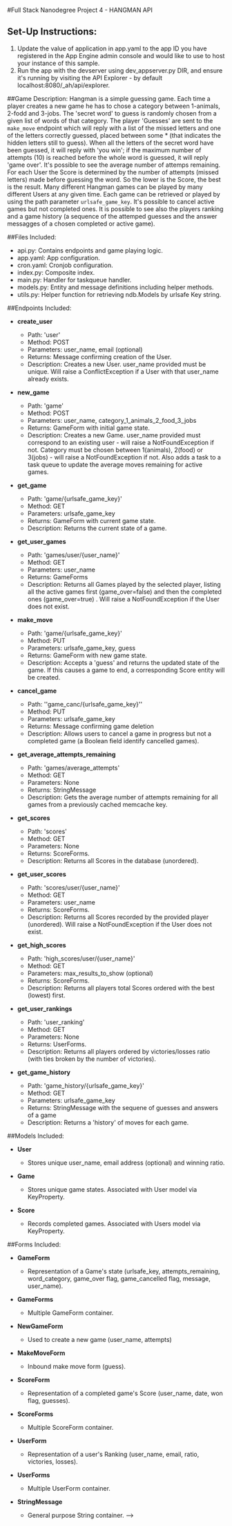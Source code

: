 #Full Stack Nanodegree Project 4 - HANGMAN API

## Set-Up Instructions:
1.  Update the value of application in app.yaml to the app ID you have registered
 in the App Engine admin console and would like to use to host your instance of this sample.
1.  Run the app with the devserver using dev_appserver.py DIR, and ensure it's
 running by visiting the API Explorer - by default localhost:8080/_ah/api/explorer.
 
 
##Game Description:
Hangman is a simple guessing game. Each time a player creates a new game
he has to chose a category between 1-animals, 2-fodd and 3-jobs. The 'secret
word' to guess is randomly chosen from a given list of words of that category. 
The player 'Guesses' are sent to the `make_move` endpoint which will reply with 
a list of the missed letters and one of the letters correctly guessed, placed
between some * (that indicates the hidden letters still to guess).
When all the letters of the secret word have been guessed, it will reply with
'you win'; if the maximum number of attempts (10) is reached before the whole
word is guessed, it will reply 'game over'. It's possible to see the average
number of attemps remaining.
For each User the Score is determined by the number of attempts (missed letters)
made before guessing the word. So the lower is the Score, the best is the result.
Many different Hangman games can be played by many different Users at any
given time. Each game can be retrieved or played by using the path parameter
`urlsafe_game_key`.
It's possible to cancel active games but not completed ones.
It is possible to see also the players ranking and a game history (a sequence of 
the attemped guesses and the answer messagges of a chosen completed or active game).

##Files Included:
 - api.py: Contains endpoints and game playing logic.
 - app.yaml: App configuration.
 - cron.yaml: Cronjob configuration.
 - index.py: Composite index.
 - main.py: Handler for taskqueue handler.
 - models.py: Entity and message definitions including helper methods.
 - utils.py: Helper function for retrieving ndb.Models by urlsafe Key string.

##Endpoints Included:
 - **create_user**
    - Path: 'user'
    - Method: POST
    - Parameters: user_name, email (optional)
    - Returns: Message confirming creation of the User.
    - Description: Creates a new User. user_name provided must be unique. Will 
    raise a ConflictException if a User with that user_name already exists.
    
 - **new_game**
    - Path: 'game'
    - Method: POST
    - Parameters: user_name, category_1_animals_2_food_3_jobs
    - Returns: GameForm with initial game state.
    - Description: Creates a new Game. user_name provided must correspond to an
    existing user - will raise a NotFoundException if not. Category must be chosen
    between 1(animals), 2(food) or 3(jobs) - will raise a NotFoundException if not.
    Also adds a task to a task queue to update the average moves remaining for
    active games.
     
 - **get_game**
    - Path: 'game/{urlsafe_game_key}'
    - Method: GET
    - Parameters: urlsafe_game_key
    - Returns: GameForm with current game state.
    - Description: Returns the current state of a game.

 - **get_user_games**
    - Path: 'games/user/{user_name}'
    - Method: GET
    - Parameters: user_name
    - Returns: GameForms
    - Description: Returns all Games played by the selected player, listing
    all the active games first (game_over=false) and then the completed ones 
    (game_over=true) .
    Will raise a NotFoundException if the User does not exist.

 - **make_move**
    - Path: 'game/{urlsafe_game_key}'
    - Method: PUT
    - Parameters: urlsafe_game_key, guess
    - Returns: GameForm with new game state.
    - Description: Accepts a 'guess' and returns the updated state of the game.
    If this causes a game to end, a corresponding Score entity will be created.
    
 - **cancel_game**
    - Path: ''game_canc/{urlsafe_game_key}''
    - Method: PUT
    - Parameters: urlsafe_game_key
    - Returns: Message confirming game deletion
    - Description: Allows users to cancel a game in progress but not 
      a completed game (a Boolean field identify cancelled games).

 - **get_average_attempts_remaining**
    - Path: 'games/average_attempts'
    - Method: GET
    - Parameters: None
    - Returns: StringMessage
    - Description: Gets the average number of attempts remaining for all games
    from a previously cached memcache key.
    
 - **get_scores**
    - Path: 'scores'
    - Method: GET
    - Parameters: None
    - Returns: ScoreForms.
    - Description: Returns all Scores in the database (unordered).
    
 - **get_user_scores**
    - Path: 'scores/user/{user_name}'
    - Method: GET
    - Parameters: user_name
    - Returns: ScoreForms. 
    - Description: Returns all Scores recorded by the provided player (unordered).
    Will raise a NotFoundException if the User does not exist.
    
 - **get_high_scores**
    - Path: 'high_scores/user/{user_name}'
    - Method: GET
    - Parameters: max_results_to_show (optional)
    - Returns: ScoreForms. 
    - Description: Returns all players total Scores ordered with the best (lowest) first.
    
- **get_user_rankings**
    - Path: 'user_ranking'
    - Method: GET
    - Parameters: None
    - Returns: UserForms. 
    - Description: Returns all players ordered by victories/losses ratio (with ties broken
      by the number of victories).
 
 - **get_game_history**
    - Path: 'game_history/{urlsafe_game_key}'
    - Method: GET
    - Parameters: urlsafe_game_key
    - Returns: StringMessage with the sequene of guesses and answers of a game
    - Description: Returns a 'history' of moves for each game.  

##Models Included:
 - **User**
    - Stores unique user_name, email address (optional) and winning ratio.
    
 - **Game**
    - Stores unique game states. Associated with User model via KeyProperty.
    
 - **Score**
    - Records completed games. Associated with Users model via KeyProperty.
    
##Forms Included:
 - **GameForm**
    - Representation of a Game's state (urlsafe_key, attempts_remaining,
    word_category, game_over flag, game_cancelled flag, message, user_name).

 - **GameForms**
    - Multiple GameForm container.

 - **NewGameForm**
    - Used to create a new game (user_name, attempts)

 - **MakeMoveForm**
    - Inbound make move form (guess).

 - **ScoreForm**
    - Representation of a completed game's Score (user_name, date, won flag,
    guesses).

 - **ScoreForms**
    - Multiple ScoreForm container.

 - **UserForm**
    - Representation of a user's Ranking (user_name, email, ratio, victories,
    losses).

 - **UserForms**
    - Multiple UserForm container.

 - **StringMessage**
    - General purpose String container. -->